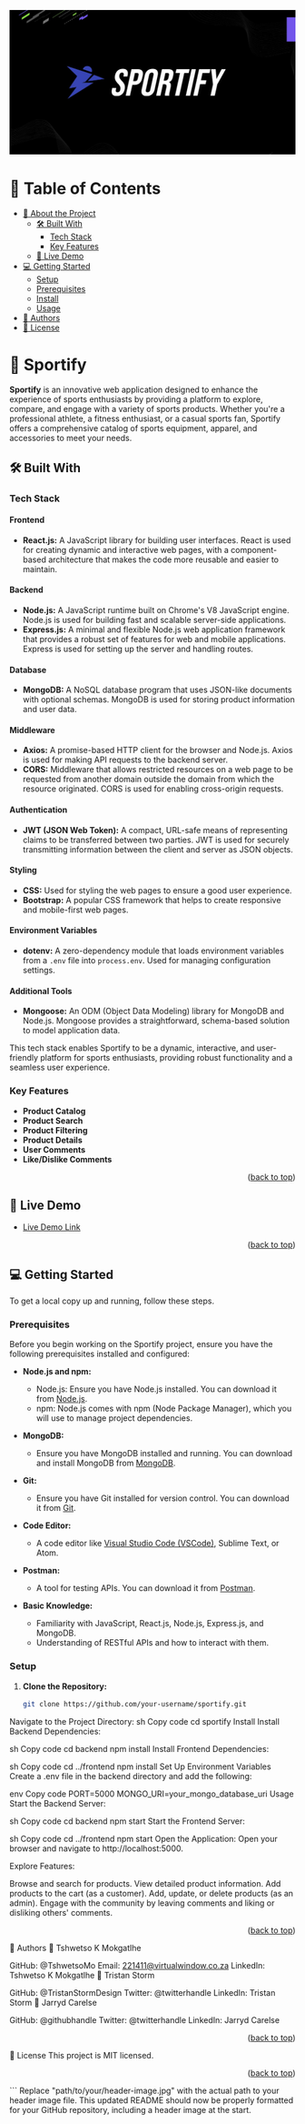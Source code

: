 <a name="readme-top"></a>

<!-- HEADER IMAGE -->
![Sportify Header](sportify.jpg)

<!-- TABLE OF CONTENTS -->
# 📗 Table of Contents

- [📖 About the Project](#about-project)
  - [🛠 Built With](#built-with)
    - [Tech Stack](#tech-stack)
    - [Key Features](#key-features)
  - [🚀 Live Demo](#live-demo)
- [💻 Getting Started](#getting-started)
  - [Setup](#setup)
  - [Prerequisites](#prerequisites)
  - [Install](#install)
  - [Usage](#usage)
- [👥 Authors](#authors)
- [📝 License](#license)

<!-- PROJECT DESCRIPTION -->
# 📖 Sportify <a name="about-project"></a>

**Sportify** is an innovative web application designed to enhance the experience of sports enthusiasts by providing a platform to explore, compare, and engage with a variety of sports products. Whether you're a professional athlete, a fitness enthusiast, or a casual sports fan, Sportify offers a comprehensive catalog of sports equipment, apparel, and accessories to meet your needs.

## 🛠 Built With <a name="built-with"></a>

### Tech Stack <a name="tech-stack"></a>

#### Frontend
- **React.js:** A JavaScript library for building user interfaces. React is used for creating dynamic and interactive web pages, with a component-based architecture that makes the code more reusable and easier to maintain.

#### Backend
- **Node.js:** A JavaScript runtime built on Chrome's V8 JavaScript engine. Node.js is used for building fast and scalable server-side applications.
- **Express.js:** A minimal and flexible Node.js web application framework that provides a robust set of features for web and mobile applications. Express is used for setting up the server and handling routes.

#### Database
- **MongoDB:** A NoSQL database program that uses JSON-like documents with optional schemas. MongoDB is used for storing product information and user data.

#### Middleware
- **Axios:** A promise-based HTTP client for the browser and Node.js. Axios is used for making API requests to the backend server.
- **CORS:** Middleware that allows restricted resources on a web page to be requested from another domain outside the domain from which the resource originated. CORS is used for enabling cross-origin requests.

#### Authentication
- **JWT (JSON Web Token):** A compact, URL-safe means of representing claims to be transferred between two parties. JWT is used for securely transmitting information between the client and server as JSON objects.

#### Styling
- **CSS:** Used for styling the web pages to ensure a good user experience.
- **Bootstrap:** A popular CSS framework that helps to create responsive and mobile-first web pages.

#### Environment Variables
- **dotenv:** A zero-dependency module that loads environment variables from a `.env` file into `process.env`. Used for managing configuration settings.

#### Additional Tools
- **Mongoose:** An ODM (Object Data Modeling) library for MongoDB and Node.js. Mongoose provides a straightforward, schema-based solution to model application data.

This tech stack enables Sportify to be a dynamic, interactive, and user-friendly platform for sports enthusiasts, providing robust functionality and a seamless user experience.

### Key Features <a name="key-features"></a>

- **Product Catalog**
- **Product Search**
- **Product Filtering**
- **Product Details**
- **User Comments**
- **Like/Dislike Comments**

<p align="right">(<a href="#readme-top">back to top</a>)</p>

<!-- LIVE DEMO -->
## 🚀 Live Demo <a name="live-demo"></a>

- [Live Demo Link](https://yourdeployedapplicationlink.com)

<p align="right">(<a href="#readme-top">back to top</a>)</p>

<!-- GETTING STARTED -->
## 💻 Getting Started <a name="getting-started"></a>

To get a local copy up and running, follow these steps.

### Prerequisites

Before you begin working on the Sportify project, ensure you have the following prerequisites installed and configured:

- **Node.js and npm:**
  - Node.js: Ensure you have Node.js installed. You can download it from [Node.js](https://nodejs.org/).
  - npm: Node.js comes with npm (Node Package Manager), which you will use to manage project dependencies.

- **MongoDB:**
  - Ensure you have MongoDB installed and running. You can download and install MongoDB from [MongoDB](https://www.mongodb.com/try/download/community).

- **Git:**
  - Ensure you have Git installed for version control. You can download it from [Git](https://git-scm.com/).

- **Code Editor:**
  - A code editor like [Visual Studio Code (VSCode)](https://code.visualstudio.com/), Sublime Text, or Atom.

- **Postman:**
  - A tool for testing APIs. You can download it from [Postman](https://www.postman.com/downloads/).

- **Basic Knowledge:**
  - Familiarity with JavaScript, React.js, Node.js, Express.js, and MongoDB.
  - Understanding of RESTful APIs and how to interact with them.

### Setup

1. **Clone the Repository:**
   ```sh
   git clone https://github.com/your-username/sportify.git
Navigate to the Project Directory:
sh
Copy code
cd sportify
Install
Install Backend Dependencies:

sh
Copy code
cd backend
npm install
Install Frontend Dependencies:

sh
Copy code
cd ../frontend
npm install
Set Up Environment Variables
Create a .env file in the backend directory and add the following:

env
Copy code
PORT=5000
MONGO_URI=your_mongo_database_uri
Usage
Start the Backend Server:

sh
Copy code
cd backend
npm start
Start the Frontend Server:

sh
Copy code
cd ../frontend
npm start
Open the Application:
Open your browser and navigate to http://localhost:5000.

Explore Features:

Browse and search for products.
View detailed product information.
Add products to the cart (as a customer).
Add, update, or delete products (as an admin).
Engage with the community by leaving comments and liking or disliking others' comments.
<p align="right">(<a href="#readme-top">back to top</a>)</p>
<!-- AUTHORS -->
👥 Authors <a name="authors"></a>
👤 Tshwetso K Mokgatlhe

GitHub: @TshwetsoMo
Email: 221411@virtualwindow.co.za
LinkedIn: Tshwetso K Mokgatlhe
👤 Tristan Storm

GitHub: @TristanStormDesign
Twitter: @twitterhandle
LinkedIn: Tristan Storm
👤 Jarryd Carelse

GitHub: @githubhandle
Twitter: @twitterhandle
LinkedIn: Jarryd Carelse
<p align="right">(<a href="#readme-top">back to top</a>)</p>
<!-- LICENSE -->
📝 License <a name="license"></a>
This project is MIT licensed.

<p align="right">(<a href="#readme-top">back to top</a>)</p>
```
Replace "path/to/your/header-image.jpg" with the actual path to your header image file. This updated README should now be properly formatted for your GitHub repository, including a header image at the start.
